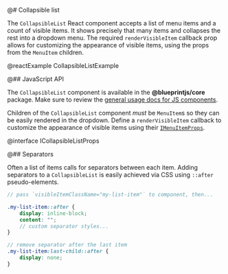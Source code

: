 @# Collapsible list

The `CollapsibleList` React component accepts a list of menu items and a count of visible items. It
shows precisely that many items and collapses the rest into a dropdown menu. The required
`renderVisibleItem` callback prop allows for customizing the appearance of visible items, using the
props from the `MenuItem` children.

@reactExample CollapsibleListExample

@## JavaScript API

The `CollapsibleList` component is available in the __@blueprintjs/core__ package.
Make sure to review the [general usage docs for JS components](#blueprint.usage).

Children of the `CollapsibleList` component _must_ be `MenuItem`s so they can be easily rendered
in the dropdown. Define a `renderVisibleItem` callback to customize the appearance of visible
items using their [`IMenuItemProps`](#core/components/menu.menu-item).

@interface ICollapsibleListProps

@## Separators

Often a list of items calls for separators between each item.
Adding separators to a `CollapsibleList` is easily achieved via CSS using `::after` pseudo-elements.

```css.scss
// pass `visibleItemClassName="my-list-item"` to component, then...

.my-list-item::after {
    display: inline-block;
    content: "";
    // custom separator styles...
}

// remove separator after the last item
.my-list-item:last-child::after {
    display: none;
}
```
